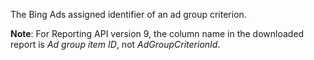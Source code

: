 The Bing Ads assigned identifier of an ad group criterion.

**Note**: For Reporting API version 9, the column name in the downloaded report is *Ad group item ID*, not *AdGroupCriterionId*.